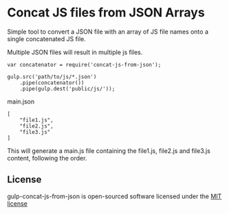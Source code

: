 Concat JS files from JSON Arrays
========================================

Simple tool to convert a JSON file with an array of JS file names onto a single concatenated JS file.

Multiple JSON files will result in multiple js files.

```
var concatenator = require('concat-js-from-json');

gulp.src('path/to/js/*.json')
	.pipe(concatenator())
	.pipe(gulp.dest('public/js/'));
```

main.json
```
[
	"file1.js",
	"file2.js",
	"file3.js"
]
```

This will generate a main.js file containing the file1.js, file2.js and file3.js content, following the order.

License
----------

gulp-concat-js-from-json is open-sourced software licensed under the [MIT license](http://opensource.org/licenses/MIT)